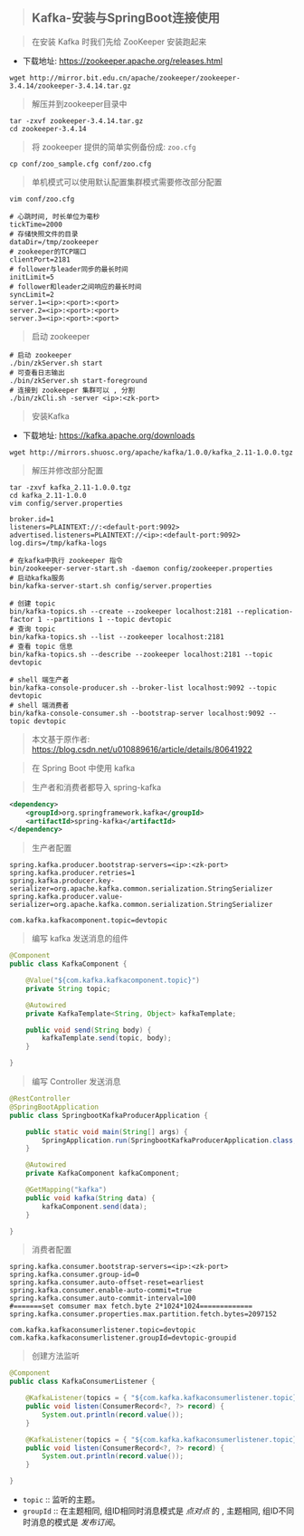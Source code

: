 > ## Kafka-安装与SpringBoot连接使用

> 在安装 Kafka 时我们先给 ZooKeeper 安装跑起来

* 下载地址: https://zookeeper.apache.org/releases.html

```shell
wget http://mirror.bit.edu.cn/apache/zookeeper/zookeeper-3.4.14/zookeeper-3.4.14.tar.gz
```

> 解压并到zookeeper目录中

```shell
tar -zxvf zookeeper-3.4.14.tar.gz
cd zookeeper-3.4.14
```

> 将 zookeeper 提供的简单实例备份成: `zoo.cfg`

```shell
cp conf/zoo_sample.cfg conf/zoo.cfg 
```

> 单机模式可以使用默认配置集群模式需要修改部分配置

```shell
vim conf/zoo.cfg

# 心跳时间, 时长单位为毫秒
tickTime=2000
# 存储快照文件的目录
dataDir=/tmp/zookeeper
# zookeeper的TCP端口
clientPort=2181
# follower与leader同步的最长时间
initLimit=5
# follower和leader之间响应的最长时间
syncLimit=2
server.1=<ip>:<port>:<port>
server.2=<ip>:<port>:<port>
server.3=<ip>:<port>:<port>
```

> 启动 zookeeper

```shell
# 启动 zookeeper
./bin/zkServer.sh start
# 可查看日志输出
./bin/zkServer.sh start-foreground
# 连接到 zookeeper 集群可以 , 分割
./bin/zkCli.sh -server <ip>:<zk-port>
```

> 安装Kafka

* 下载地址: https://kafka.apache.org/downloads

```shell
wget http://mirrors.shuosc.org/apache/kafka/1.0.0/kafka_2.11-1.0.0.tgz
```

> 解压并修改部分配置

```shell
tar -zxvf kafka_2.11-1.0.0.tgz
cd kafka_2.11-1.0.0
vim config/server.properties

broker.id=1
listeners=PLAINTEXT://:<default-port:9092>
advertised.listeners=PLAINTEXT://<ip>:<default-port:9092>
log.dirs=/tmp/kafka-logs

# 在kafka中执行 zookeeper 指令
bin/zookeeper-server-start.sh -daemon config/zookeeper.properties
# 启动kafka服务
bin/kafka-server-start.sh config/server.properties

# 创建 topic
bin/kafka-topics.sh --create --zookeeper localhost:2181 --replication-factor 1 --partitions 1 --topic devtopic
# 查询 topic
bin/kafka-topics.sh --list --zookeeper localhost:2181
# 查看 topic 信息
bin/kafka-topics.sh --describe --zookeeper localhost:2181 --topic devtopic

# shell 端生产者
bin/kafka-console-producer.sh --broker-list localhost:9092 --topic devtopic
# shell 端消费者
bin/kafka-console-consumer.sh --bootstrap-server localhost:9092 --topic devtopic
```

> 本文基于原作者: https://blog.csdn.net/u010889616/article/details/80641922

> 在 Spring Boot 中使用 kafka

> 生产者和消费者都导入 spring-kafka

```xml
<dependency>
    <groupId>org.springframework.kafka</groupId>
    <artifactId>spring-kafka</artifactId>
</dependency>
```

> 生产者配置

```properties
spring.kafka.producer.bootstrap-servers=<ip>:<zk-port>
spring.kafka.producer.retries=1
spring.kafka.producer.key-serializer=org.apache.kafka.common.serialization.StringSerializer
spring.kafka.producer.value-serializer=org.apache.kafka.common.serialization.StringSerializer

com.kafka.kafkacomponent.topic=devtopic
```

> 编写 kafka 发送消息的组件

```java
@Component
public class KafkaComponent {

    @Value("${com.kafka.kafkacomponent.topic}")
    private String topic;

    @Autowired
    private KafkaTemplate<String, Object> kafkaTemplate;

    public void send(String body) {
        kafkaTemplate.send(topic, body);
    }

}
```

> 编写 Controller 发送消息

```java
@RestController
@SpringBootApplication
public class SpringbootKafkaProducerApplication {

    public static void main(String[] args) {
        SpringApplication.run(SpringbootKafkaProducerApplication.class, args);
    }

    @Autowired
    private KafkaComponent kafkaComponent;

    @GetMapping("kafka")
    public void kafka(String data) {
        kafkaComponent.send(data);
    }

}
```

> 消费者配置

```properties
spring.kafka.consumer.bootstrap-servers=<ip>:<zk-port>
spring.kafka.consumer.group-id=0
spring.kafka.consumer.auto-offset-reset=earliest
spring.kafka.consumer.enable-auto-commit=true
spring.kafka.consumer.auto-commit-interval=100
#=======set comsumer max fetch.byte 2*1024*1024=============
spring.kafka.consumer.properties.max.partition.fetch.bytes=2097152

com.kafka.kafkaconsumerlistener.topic=devtopic
com.kafka.kafkaconsumerlistener.groupId=devtopic-groupid
```

> 创建方法监听

```java
@Component
public class KafkaConsumerListener {

    @KafkaListener(topics = { "${com.kafka.kafkaconsumerlistener.topic}" })
    public void listen(ConsumerRecord<?, ?> record) {
        System.out.println(record.value());
    }

    @KafkaListener(topics = { "${com.kafka.kafkaconsumerlistener.topic}" }, groupId = "${com.kafka.kafkaconsumerlistener.groupId}")
    public void listen(ConsumerRecord<?, ?> record) {
        System.out.println(record.value());
    }

}
```

* `topic` :: 监听的主题。
* `groupId` :: 在主题相同, 组ID相同时消息模式是 *点对点* 的 , 主题相同, 组ID不同时消息的模式是 *发布订阅*。

